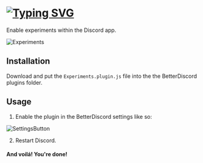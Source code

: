 
# [![Typing SVG](https://readme-typing-svg.demolab.com/?lines=Experiments)](https://git.io/typing-svg)

Enable experiments within the Discord app.

![Experiments](https://i.imgur.com/JC0vYOj.png)

## Installation

Download and put the `Experiments.plugin.js` file into the the BetterDiscord plugins folder.

## Usage

1) Enable the plugin in the BetterDiscord settings like so:

![SettingsButton](https://i.imgur.com/a3fW6u8.png)

2) Restart Discord.

#### And voilá! You're done!
